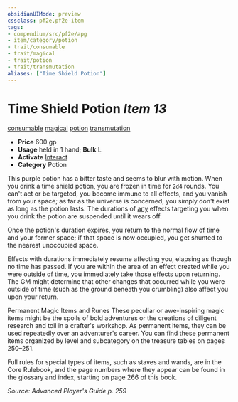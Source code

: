 ```yaml
---
obsidianUIMode: preview
cssclass: pf2e,pf2e-item
tags:
- compendium/src/pf2e/apg
- item/category/potion
- trait/consumable
- trait/magical
- trait/potion
- trait/transmutation
aliases: ["Time Shield Potion"]
---
```

# Time Shield Potion *Item 13*  
[consumable](../../../Rules/traits/consumable.md)  [magical](../../../Rules/traits/magical.md)  [potion](../../../Rules/traits/potion.md)  [transmutation](../../../Rules/traits/transmutation.md)  

- **Price** 600 gp
- **Usage** held in 1 hand; **Bulk** L
- **Activate** [Interact](../../../Rules/actions/interact.md)
- **Category** Potion

This purple potion has a bitter taste and seems to blur with motion. When you drink a time shield potion, you are frozen in time for `2d4` rounds. You can't act or be targeted, you become immune to all effects, and you vanish from your space; as far as the universe is concerned, you simply don't exist as long as the potion lasts. The durations of [any](../../../Rules/traits/any-b1.md) effects targeting you when you drink the potion are suspended until it wears off.

Once the potion's duration expires, you return to the normal flow of time and your former space; if that space is now occupied, you get shunted to the nearest unoccupied space.

Effects with durations immediately resume affecting you, elapsing as though no time has passed. If you are within the area of an effect created while you were outside of time, you immediately take those effects upon returning. The GM might determine that other changes that occurred while you were outside of time (such as the ground beneath you crumbling) also affect you upon your return.

Permanent Magic Items and Runes These peculiar or awe-inspiring magic items might be the spoils of bold adventures or the creations of diligent research and toil in a crafter's workshop. As permanent items, they can be used repeatedly over an adventurer's career. You can find these permanent items organized by level and subcategory on the treasure tables on pages 250–251.

Full rules for special types of items, such as staves and wands, are in the Core Rulebook, and the page numbers where they appear can be found in the glossary and index, starting on page 266 of this book.

*Source: Advanced Player's Guide p. 259*